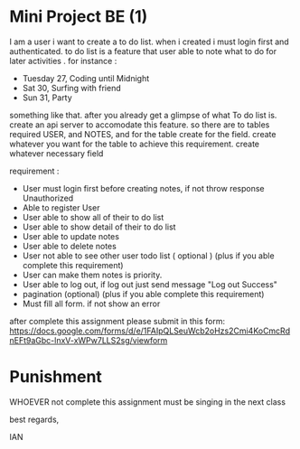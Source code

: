

# Mini Project BE (1)

I am a user i want to create a to do list. when i created i must login first and authenticated. to do list is a feature that user able to note what to do for later activities . for instance :
- Tuesday 27, Coding until Midnight
- Sat 30, Surfing with friend
- Sun 31, Party

something like that. after you already get a glimpse of what To do list is. create an api server to accomodate this feature. so there are to tables required USER, and NOTES, and for the table create
for the field. create whatever you want for the table to achieve this requirement. create whatever necessary field

requirement :
- User must login first before creating notes, if not throw response Unauthorized
- Able to register User
- User able to show all of their to do list
- User able to show detail of their to do list
- User able to update notes
- User able to delete notes
- User not able to see other user todo list ( optional ) (plus if you able complete this requirement)
- User can make them notes is priority.
- User able to log out, if log out just send message "Log out Success"
- pagination (optional) (plus if you able complete this requirement)
- Must fill all form. if not show an error


after complete this assignment please submit in this form:
https://docs.google.com/forms/d/e/1FAIpQLSeuWcb2oHzs2Cmi4KoCmcRdnEFt9aGbc-lnxV-xWPw7LLS2sg/viewform



# Punishment
WHOEVER not complete this assignment must be singing in the next class


best regards,


IAN
